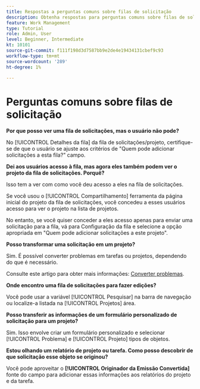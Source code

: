 ```yaml
---
title: Respostas a perguntas comuns sobre filas de solicitação
description: Obtenha respostas para perguntas comuns sobre filas de solicitação em [!DNL  Workfront].
feature: Work Management
type: Tutorial
role: Admin, User
level: Beginner, Intermediate
kt: 10101
source-git-commit: f111f198d3d7587bb9e2de4e19434131cbef9c93
workflow-type: tm+mt
source-wordcount: '289'
ht-degree: 1%

---
```


# Perguntas comuns sobre filas de solicitação

**Por que posso ver uma fila de solicitações, mas o usuário não pode?**

No [!UICONTROL Detalhes da fila] da fila de solicitações/projeto, certifique-se de que o usuário se ajuste aos critérios de &quot;Quem pode adicionar solicitações a esta fila?&quot; campo.

**Dei aos usuários acesso à fila, mas agora eles também podem ver o projeto da fila de solicitações. Porquê?**

Isso tem a ver com como você deu acesso a eles na fila de solicitações.

Se você usou o [!UICONTROL Compartilhamento] ferramenta da página inicial do projeto da fila de solicitações, você concedeu a esses usuários acesso para ver o projeto na lista de projetos.

No entanto, se você quiser conceder a eles acesso apenas para enviar uma solicitação para a fila, vá para Configuração da fila e selecione a opção apropriada em &quot;Quem pode adicionar solicitações a este projeto&quot;.

**Posso transformar uma solicitação em um projeto?**

Sim. É possível converter problemas em tarefas ou projetos, dependendo do que é necessário.

Consulte este artigo para obter mais informações: [Converter problemas](https://experienceleague.adobe.com/docs/workfront/using/manage-work/issues/convert-issues/convert-issues-overview.html?lang=en).

**Onde encontro uma fila de solicitações para fazer edições?**

Você pode usar a variável [!UICONTROL Pesquisar] na barra de navegação ou localize-a listada na [!UICONTROL Projetos] área.

**Posso transferir as informações de um formulário personalizado de solicitação para um projeto?**

Sim. Isso envolve criar um formulário personalizado e selecionar [!UICONTROL Problema] e [!UICONTROL Projeto] tipos de objetos.

**Estou olhando um relatório de projeto ou tarefa. Como posso descobrir de que solicitação esse objeto se originou?**

Você pode aproveitar o **[!UICONTROL Originador da Emissão Convertida]** fonte do campo para adicionar essas informações aos relatórios do projeto e da tarefa.

